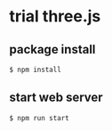 # trial three.js

## package install
```bash
$ npm install
```

## start web server
```bash
$ npm run start
```